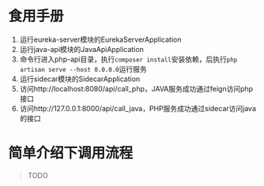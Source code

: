 # 食用手册
1. 运行eureka-server模块的EurekaServerApplication
2. 运行java-api模块的JavaApiApplication
3. 命令行进入php-api目录，执行`composer install`安装依赖，后执行`php artisan serve --host 0.0.0.0`运行服务
4. 运行sidecar模块的SidecarApplication
5. 访问http://localhost:8080/api/call_php，JAVA服务成功通过feign访问php接口
6. 访问http://127.0.0.1:8000/api/call_java，PHP服务成功通过sidecar访问java的接口

# 简单介绍下调用流程
> TODO